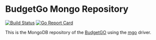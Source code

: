 # BudgetGo Mongo Repository

[![Build Status](https://travis-ci.org/carlosmaniero/budgetgo.svg?branch=master)](https://travis-ci.org/carlosmaniero/budgetgo)
[![Go Report Card](https://goreportcard.com/badge/github.com/carlosmaniero/budgetgo)](https://goreportcard.com/report/github.com/carlosmaniero/budgetgo)

This is the MongoDB repository of the 
[BudgetGO](https://github.com/carlosmaniero/budgetgo) using the 
[mgo](https://labix.org/mgo) driver.
